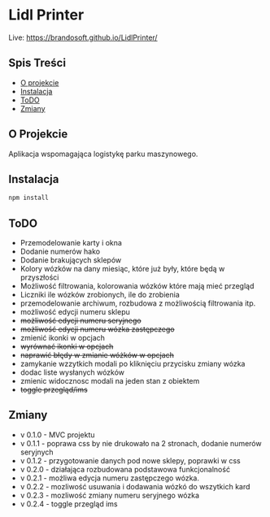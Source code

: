 


# Lidl Printer

Live: https://brandosoft.github.io/LidlPrinter/

## Spis Treści

- [O projekcie](#o-projekcie)
- [Instalacja](#instalacja)
- [ToDO](#todo)
- [Zmiany](#zmiany)

## O Projekcie

Aplikacja wspomagająca logistykę parku maszynowego.

## Instalacja


```bash
npm install
```
## ToDO

- Przemodelowanie karty i okna
- Dodanie numerów hako
- Dodanie brakujących sklepów
- Kolory wózków na dany miesiąc, które już były, które będą w przyszłości
- Możliwość filtrowania, kolorowania wózków które mają mieć przegląd
- Liczniki ile wózków zrobionych, ile do zrobienia
- przemodelowanie archiwum, rozbudowa z możliwością filtrowania itp.
- możliwość edycji numeru sklepu
- ~~możliwość edycji numeru seryjnego~~
- ~~możliwość edycji numeru wózka zastępczego~~
- zmienić ikonki w opcjach
- ~~wyrównać ikonki w opcjach~~
- ~~naprawić błędy w zmianie wóżków w opcjach~~
- zamykanie wzzytkich modali po kliknięciu przycisku zmiany wózka
- dodac liste wysłanych wózków
- zmienic widocznosc modali na jeden stan z obiektem
- ~~toggle przegląd/ims~~


## Zmiany

- v 0.1.0 - MVC projektu
- v 0.1.1 - poprawa css by nie drukowało na 2 stronach, dodanie numerów seryjnych
- v 0.1.2 - przygotowanie danych pod nowe sklepy, poprawki w css
- v 0.2.0 - działająca rozbudowana podstawowa funkcjonalność
- v 0.2.1 - możliwa edycja numeru zastępczego wózka.
- v 0.2.2 - mozliwość usuwania i dodawania wózkó do wszytkich kard
- v 0.2.3 - mozliwość zmiany numeru seryjnego wózka
- v 0.2.4 - toggle przegląd ims